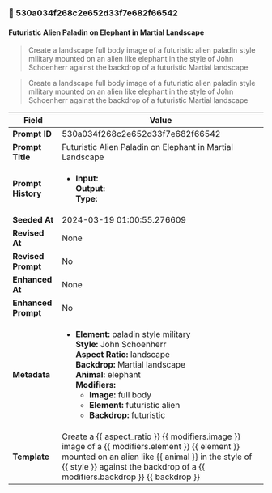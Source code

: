 

### 📜 530a034f268c2e652d33f7e682f66542

#### Futuristic Alien Paladin on Elephant in Martial Landscape

> Create a landscape full body image of a futuristic alien paladin style military mounted on an alien like elephant in the style of John Schoenherr against the backdrop of a futuristic Martial landscape

> Create a landscape full body image of a futuristic alien paladin style military mounted on an alien like elephant in the style of John Schoenherr against the backdrop of a futuristic Martial landscape

| Field          | Value                                                                                                                                                                      |
|----------------|----------------------------------------------------------------------------------------------------------------------------------------------------------------------------|
| **Prompt ID**  | 530a034f268c2e652d33f7e682f66542                                                                                                                                                            |
| **Prompt Title**  | Futuristic Alien Paladin on Elephant in Martial Landscape                                                                                                                                                            |
| **Prompt History** | <ul><li>**Input:**  <br> **Output:**  <br> **Type:** </li></ul> |
| **Seeded At** | 2024-03-19 01:00:55.276609                                                                                                                                                   |
| **Revised At** | None                                                                                                                                                   |
| **Revised Prompt** | No                                                                                                                                                                      |
| **Enhanced At** | None                                                                                                                                                  |
| **Enhanced Prompt** | No                                                                                                                                                                    |
| **Metadata**   | <ul><li>**Element:** paladin style military <br> **Style:** John Schoenherr <br> **Aspect Ratio:** landscape <br> **Backdrop:** Martial landscape <br> **Animal:** elephant <br> **Modifiers:**<ul><li>**Image:** full body</li><li>**Element:** futuristic alien</li><li>**Backdrop:** futuristic</li></ul></li></ul> |
| **Template**   | Create a {{ aspect_ratio }} {{ modifiers.image }} image of a {{ modifiers.element }} {{ element }} mounted on an alien like {{ animal }} in the style of {{ style }} against the backdrop of a {{ modifiers.backdrop }} {{ backdrop }}                                                                                                                                           |


